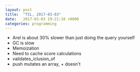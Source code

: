 ```yaml
---
layout: post
title:  "TIL, 2017-03-03"
date:   2017-03-03 19:21:18 +0800
categories: programming
---
```


- Arel is about 30% slower than just doing the query yourself
- GC is slow
- Memoization
- Need to cache score calculations
- validates_iclusion_of
- push mutates an array, + doesn't
